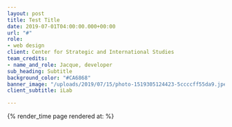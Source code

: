 ```yaml
---
layout: post
title: Test Title
date: 2019-07-01T04:00:00.000+00:00
url: "#"
role:
- web design
client: Center for Strategic and International Studies
team_credits:
- name_and_role: Jacque, developer
sub_heading: Subtitle
background_color: "#CA6868"
banner_image: "/uploads/2019/07/15/photo-1519305124423-5ccccff55da9.jpeg"
client_subtitle: iLab

---
```


{% render_time page rendered at: %}